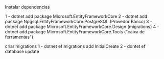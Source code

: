 Instalar dependencias 

1 - dotnet add package Microsoft.EntityFrameworkCore
2 - dotnet add package Npgsql.EntityFrameworkCore.PostgreSQL (Provedor Banco)
3 - dotnet add package Microsoft.EntityFrameworkCore.Design (migrations)
4 - dotnet add package Microsoft.EntityFrameworkCore.Tools ("caixa de ferramentas")


criar migrations
1 - dotnet ef migrations add InitialCreate
2 -  dontet ef database update